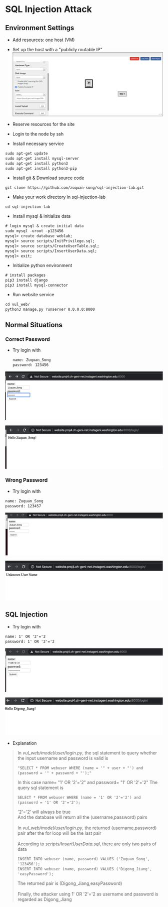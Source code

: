 SQL Injection Attack
===

## Environment Settings

- Add resources: one host (VM)
  
- Set up the host with a "publicly routable IP"
  <img src="img/set_publicly_routable_IP.png">

- Reserve resources for the site
  
- Login to the node by ssh

- Install necessary service

```
sudo apt-get update
sudo apt-get install mysql-server
sudo apt-get install python3
sudo apt-get install python3-pip
```

- Install git & Download source code

```
git clone https://github.com/zuquan-song/sql-injection-lab.git
```
- Make your work directory in sql-injection-lab

```
cd sql-injection-lab
```

- Install mysql & initialize data

```
# login mysql & create initial data
sudo mysql -uroot -p123456
mysql> create database weblab;
mysql> source scripts/InitPrivilege.sql;
mysql> source scripts/CreateUserTable.sql;
mysql> source scripts/InsertUserData.sql;
mysql> exit;
```

- Initialize python environment
```
# install packages
pip3 install django
pip3 install mysql-connector
```

- Run website service

```
cd vul_web/
python3 manage.py runserver 0.0.0.0:8000
```

## Normal Situations

### Correct Password

- Try login with 

  ```
  name: Zuquan_Song 
  password: 123456
  ```

  

<img src="img/normal_login.png" alt="image-20200418233118367" style="zoom:80%;" />

![image-20200418233220334](img/normal_result.png)

### Wrong Password

- Try login with 

```
name: Zuquan_Song
password: 123457
```

<img src="img/uncorrect_login.png" alt="image-20200418233118367" style="zoom:80%;" />

![image-20200418233220334](img/uncorrect_result.png)

## SQL Injection

- Try login with

```
name: 1' OR '2'='2
password: 1' OR '2'='2
```

![image-20200418233220334](img/sql_injection.png)

![image-20200418233220334](img/sql_injection_result.png)
 - Explanation
  >In <i>vul_web/model/user/login.py</i>, the sql statement to query whether the input username and password is valid is
  >```
  >"SELECT * FROM webuser WHERE (name = '" + user + "') and (password = '" + password + "');"
  >```   
  >In this case name= "1' OR '2'='2" and password= "1' OR '2'='2"
  >The query sql statement is
  >```
  >SELECT * FROM webuser WHERE (name = '1' OR '2'='2') and (password = '1' OR '2'='2');
  >```
  >'2'='2' will always be true  
  >And the database will return all the (username,password) pairs </br>  
  >In <i>vul_web/model/user/login.py</i>, the returned (username,password) pair after the for loop will be the last pair </br>  
  >According to <i>scripts/InsertUserData.sql</i>, there are only two pairs of data
  >```
  >INSERT INTO webuser (name, password) VALUES ('Zuquan_Song', '123456');
  >INSERT INTO webuser (name, password) VALUES ('Digong_Jiang', 'easyPassword');
  >```
  >The returned pair is (Digong_Jiang,easyPassword) </br>   
  >Finally, the attacker using 1' OR '2'='2 as username and password is regarded as Digong_Jiang